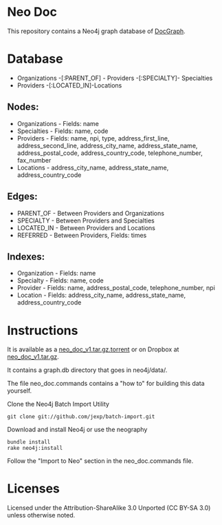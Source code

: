 Neo Doc
========

This repository contains a Neo4j graph database of <a href='http://docgraph.org'>DocGraph</a>.


Database
========

* Organizations -[:PARENT_OF] - Providers -[:SPECIALTY]- Specialties
* Providers -[:LOCATED_IN]-Locations

Nodes:
--------

* Organizations - Fields: name
* Specialties - Fields: name, code
* Providers - Fields: name, npi, type, address_first_line, address_second_line, address_city_name, address_state_name, address_postal_code, address_country_code, telephone_number, fax_number
* Locations - address_city_name, address_state_name, address_country_code

Edges:
--------

* PARENT_OF - Between Providers and Organizations
* SPECIALTY - Between Providers and Specialties
* LOCATED_IN - Between Providers and Locations
* REFERRED - Between Providers, Fields: times


Indexes:
--------

* Organization - Fields: name
* Specialty - Fields: name, code
* Provider - Fields: name, address_postal_code, telephone_number, npi
* Location - Fields: address_city_name, address_state_name, address_country_code


Instructions
========

It is available as a [neo_doc_v1.tar.gz.torrent](https://raw.github.com/maxdemarzi/neo_doc/master/neo_doc_v1.tar.gz.torrent)
or on Dropbox at [neo_doc_v1.tar.gz](https://dl.dropboxusercontent.com/u/57740873/neo_doc_v1.tar.gz).

It contains a graph.db directory that goes in neo4j/data/.


The file neo_doc.commands contains a "how to" for building this data yourself.


Clone the Neo4j Batch Import Utility

    git clone git://github.com/jexp/batch-import.git

Download and install Neo4j or use the neography

    bundle install
    rake neo4j:install

Follow the "Import to Neo" section in the neo_doc.commands file.


Licenses
========

Licensed under the Attribution-ShareAlike 3.0 Unported (CC BY-SA 3.0) unless otherwise noted.








